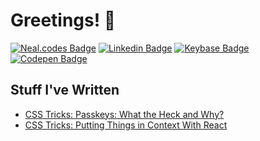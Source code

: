 # Greetings! 👋
[![Neal.codes Badge](https://img.shields.io/badge/-neal.codes-42BFBA?style=flat-square&logo=Brave&logoColor=white&link=https://neal.codes)](https://neal.codes)
[![Linkedin Badge](https://img.shields.io/badge/-LinkedIn-0E76A8?style=flat-square&logo=Linkedin&logoColor=white&link=https://www.linkedin.com/in/nealfennimore/)](https://www.linkedin.com/in/nealfennimore/)
[![Keybase Badge](https://img.shields.io/badge/-Keybase-33A0FF?style=flat-square&logo=Keybase&logoColor=white&link=https://keybase.io/nealfennimore)](https://keybase.io/nealfennimore)
[![Codepen Badge](https://img.shields.io/badge/-CodePen-000000?style=flat-square&logo=Codepen&logoColor=white&link=https://codepen.io/nealfennimore)](https://codepen.io/nealfennimore)

## Stuff I've Written

- [CSS Tricks: Passkeys: What the Heck and Why?](https://css-tricks.com/passkeys-what-the-heck-and-why/)
- [CSS Tricks: Putting Things in Context With React](https://css-tricks.com/putting-things-in-context-with-react/)
